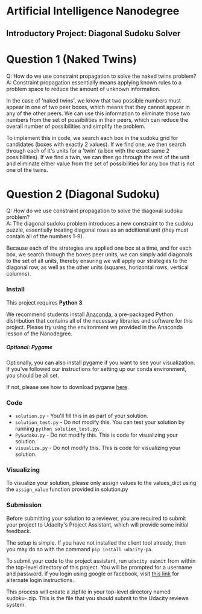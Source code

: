 # Artificial Intelligence Nanodegree
## Introductory Project: Diagonal Sudoku Solver

# Question 1 (Naked Twins)
Q: How do we use constraint propagation to solve the naked twins problem?  
A: Constraint propagation essentially means applying known rules to a problem space to reduce the amount of unknown information. 

In the case of 'naked twins', we know that two possible numbers must appear in one of two peer boxes, which means that they cannot appear in any of the other peers. We can use this information to eliminate those two numbers from the set of possibilities in their peers, which can reduce the overall number of possibilities and simplify the problem.
  
To implement this in code, we search each box in the sudoku grid for candidates (boxes with exactly 2 values). If we find one, we then search through each of it's units for a 'twin' (a box with the exact same 2 possibilities). If we find a twin, we can then go through the rest of the unit and eliminate either value from the set of possibilities for any box that is not one of the twins.    


# Question 2 (Diagonal Sudoku)
Q: How do we use constraint propagation to solve the diagonal sudoku problem?  
A: The diagonal sudoku problem introduces a new constraint to the sudoku puzzle, essentially treating diagonal rows as an additional unit (they must contain all of the numbers 1-9). 

Because each of the strategies are applied one box at a time, and for each box, we search through the boxes peer units, we can simply add diagonals to the set of all units, thereby ensuring we will apply our strategies to the diagonal row, as well as the other units (squares, horizontal rows, vertical columns).

### Install

This project requires **Python 3**.

We recommend students install [Anaconda](https://www.continuum.io/downloads), a pre-packaged Python distribution that contains all of the necessary libraries and software for this project. 
Please try using the environment we provided in the Anaconda lesson of the Nanodegree.

##### Optional: Pygame

Optionally, you can also install pygame if you want to see your visualization. If you've followed our instructions for setting up our conda environment, you should be all set.

If not, please see how to download pygame [here](http://www.pygame.org/download.shtml).

### Code

* `solution.py` - You'll fill this in as part of your solution.
* `solution_test.py` - Do not modify this. You can test your solution by running `python solution_test.py`.
* `PySudoku.py` - Do not modify this. This is code for visualizing your solution.
* `visualize.py` - Do not modify this. This is code for visualizing your solution.

### Visualizing

To visualize your solution, please only assign values to the values_dict using the `assign_value` function provided in solution.py

### Submission
Before submitting your solution to a reviewer, you are required to submit your project to Udacity's Project Assistant, which will provide some initial feedback.  

The setup is simple.  If you have not installed the client tool already, then you may do so with the command `pip install udacity-pa`.  

To submit your code to the project assistant, run `udacity submit` from within the top-level directory of this project.  You will be prompted for a username and password.  If you login using google or facebook, visit [this link](https://project-assistant.udacity.com/auth_tokens/jwt_login) for alternate login instructions.

This process will create a zipfile in your top-level directory named sudoku-<id>.zip.  This is the file that you should submit to the Udacity reviews system.

